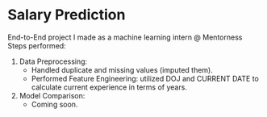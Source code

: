 # Salary Prediction
End-to-End project I made as a machine learning intern @ Mentorness
Steps performed: 
1. Data Preprocessing:
   - Handled duplicate and missing values (imputed them).
   - Performed Feature Engineering: utilized DOJ and CURRENT DATE to calculate current experience in terms of years.
2. Model Comparison:
   - Coming soon.
